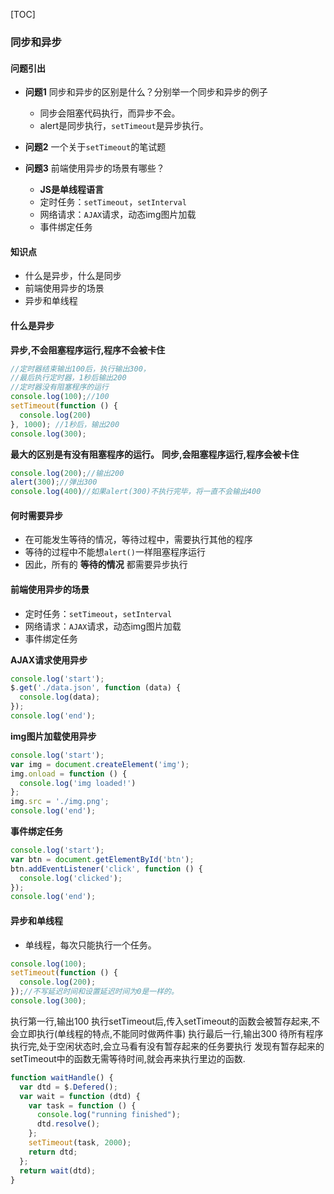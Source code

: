 [TOC]

### 同步和异步

#### 问题引出

+ **问题1**  同步和异步的区别是什么？分别举一个同步和异步的例子
    + 同步会阻塞代码执行，而异步不会。
    + alert是同步执行，`setTimeout`是异步执行。

+ **问题2**  一个关于`setTimeout`的笔试题

+ **问题3**  前端使用异步的场景有哪些？
    + **JS是单线程语言**
    + 定时任务：`setTimeout`，`setInterval`
    + 网络请求：`AJAX`请求，动态img图片加载
    + 事件绑定任务

#### 知识点
+ 什么是异步，什么是同步
+ 前端使用异步的场景
+ 异步和单线程

#### 什么是异步
 **异步,不会阻塞程序运行,程序不会被卡住**
```javascript
//定时器结束输出100后，执行输出300，
//最后执行定时器，1秒后输出200
//定时器没有阻塞程序的运行
console.log(100);//100
setTimeout(function () {
  console.log(200)
}, 1000); //1秒后，输出200
console.log(300);
```

**最大的区别是有没有阻塞程序的运行。**
**同步,会阻塞程序运行,程序会被卡住**
```javascript
console.log(200);//输出200
alert(300);//弹出300
console.log(400)//如果alert(300)不执行完毕，将一直不会输出400
```

#### 何时需要异步
+ 在可能发生等待的情况，等待过程中，需要执行其他的程序
+ 等待的过程中不能想`alert()`一样阻塞程序运行
+ 因此，所有的 **等待的情况** 都需要异步执行

#### 前端使用异步的场景
+ 定时任务：`setTimeout`，`setInterval`
+ 网络请求：`AJAX`请求，动态img图片加载
+ 事件绑定任务

**AJAX请求使用异步**
```javascript
console.log('start');
$.get('./data.json', function (data) {
  console.log(data);
});
console.log('end');
```
**img图片加载使用异步**
```javascript
console.log('start');
var img = document.createElement('img');
img.onload = function () {
  console.log('img loaded!')
};
img.src = './img.png';
console.log('end');
````
**事件绑定任务**
```javascript
console.log('start');
var btn = document.getElementById('btn');
btn.addEventListener('click', function () {
  console.log('clicked');
});
console.log('end');
```
#### 异步和单线程
+ 单线程，每次只能执行一个任务。

```javascript
console.log(100);
setTimeout(function () {
  console.log(200);
});//不写延迟时间和设置延迟时间为0是一样的。
console.log(300);
```
执行第一行,输出100
执行setTimeout后,传入setTimeout的函数会被暂存起来,不会立即执行(单线程的特点,不能同时做两件事)
执行最后一行,输出300
待所有程序执行完,处于空闲状态时,会立马看有没有暂存起来的任务要执行
发现有暂存起来的setTimeout中的函数无需等待时间,就会再来执行里边的函数.
```javascript
function waitHandle() {
  var dtd = $.Defered();
  var wait = function (dtd) {
    var task = function () {
      console.log("running finished");
      dtd.resolve();
    };
    setTimeout(task, 2000);
    return dtd;
  };
  return wait(dtd);
}
```